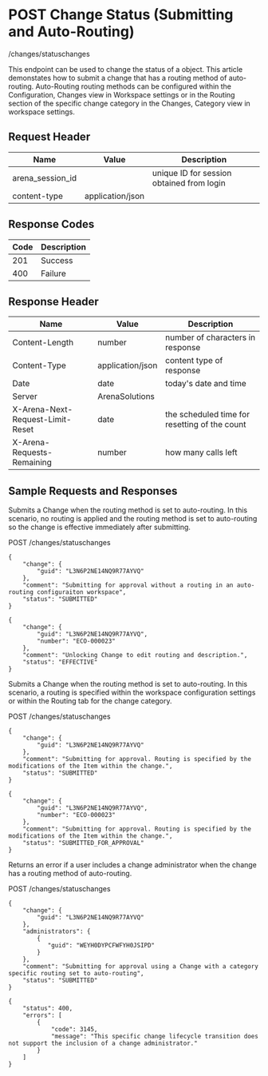 # POST Change Status (Submitting and Auto-Routing)


/changes/statuschanges

This endpoint can be used  to change the status of a  object. This article demonstates how to submit a change that has a routing method of auto\-routing. Auto\-Routing routing methods can be configured within the Configuration, Changes view in Workspace settings or in the Routing section of the specific change category in the Changes, Category view in workspace settings.

## Request Header

| Name<br> | Value<br> | Description<br> |
|  --- |  --- |  --- | 
| arena_session_id<br> |   | unique ID for session obtained from login<br> |
| content\-type<br> | application/json<br> |   |

## Response Codes

| Code<br> | Description<br> |
|  --- |  --- | 
| 201<br> | Success<br> |
| 400<br> | Failure<br> |

## Response Header

| Name<br> | Value<br> | Description<br> |
|  --- |  --- |  --- | 
| Content\-Length<br> | number<br> | number of characters in response<br> |
| Content\-Type<br> | application/json<br> | content type of response<br> |
| Date<br> | date<br> | today's date and time<br> |
| Server<br> | ArenaSolutions<br> |   |
| X\-Arena\-Next\-Request\-Limit\-Reset<br> | date<br> | the scheduled time for resetting of the count<br> |
| X\-Arena\-Requests\-Remaining<br> | number<br> | how many calls left<br> |

## Sample Requests and Responses
Submits a Change when the routing method is set to auto\-routing. In this scenario, no routing is applied and the routing method is set to auto\-routing so the change is effective immediately after submitting.



POST /changes/statuschanges



```
{
    "change": {
        "guid": "L3N6P2NE14NQ9R77AYVQ"
    },
    "comment": "Submitting for approval without a routing in an auto-routing configuraiton workspace",
    "status": "SUBMITTED"
}
```


```
{
    "change": {
        "guid": "L3N6P2NE14NQ9R77AYVQ",
        "number": "ECO-000023"
    },
    "comment": "Unlocking Change to edit routing and description.",
    "status": "EFFECTIVE"
}
```
Submits a Change when the routing method is set to auto\-routing. In this scenario, a routing is specified within the workspace configuration settings or within the Routing tab for the change category.



POST /changes/statuschanges



```
{
    "change": {
        "guid": "L3N6P2NE14NQ9R77AYVQ"
    },
    "comment": "Submitting for approval. Routing is specified by the modifications of the Item within the change.",
    "status": "SUBMITTED"
}
```


```
{
    "change": {
        "guid": "L3N6P2NE14NQ9R77AYVQ",
        "number": "ECO-000023"
    },
    "comment": "Submitting for approval. Routing is specified by the modifications of the Item within the change.",
    "status": "SUBMITTED_FOR_APPROVAL"
}
```
Returns an error if a user includes a change administrator when the change has a routing method of auto\-routing.



POST /changes/statuschanges



```
{
    "change": {
        "guid": "L3N6P2NE14NQ9R77AYVQ"
    },
    "administrators": {
        {
           "guid": "WEYH0DYPCFWFYH0JSIPD"
        }
    },
    "comment": "Submitting for approval using a Change with a category specific routing set to auto-routing",
    "status": "SUBMITTED"
}
```


```
{
    "status": 400,
    "errors": [
        {
            "code": 3145,
            "message": "This specific change lifecycle transition does not support the inclusion of a change administrator."
        }
    ]
}
```
